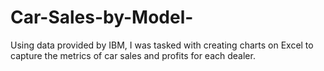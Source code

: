 # Car-Sales-by-Model-
Using data provided by IBM, I was tasked with creating charts on Excel to capture the metrics of car sales and profits for each dealer. 
